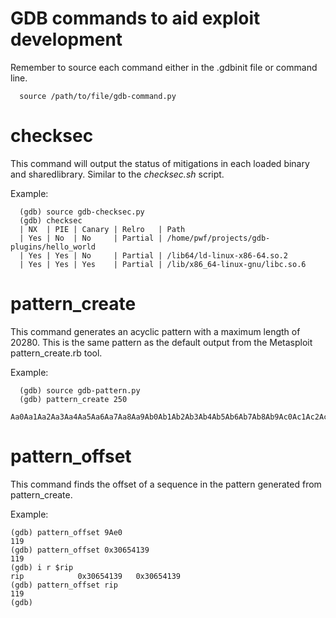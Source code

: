 # GDB commands to aid exploit development

Remember to source each command either in the .gdbinit file or command line.
```
  source /path/to/file/gdb-command.py
```

# checksec

This command will output the status of mitigations in each loaded binary and sharedlibrary. Similar to the *checksec.sh* script.

Example:
```
  (gdb) source gdb-checksec.py
  (gdb) checksec
  | NX  | PIE | Canary | Relro   | Path      
  | Yes | No  | No     | Partial | /home/pwf/projects/gdb-plugins/hello_world
  | Yes | Yes | No     | Partial | /lib64/ld-linux-x86-64.so.2
  | Yes | Yes | Yes    | Partial | /lib/x86_64-linux-gnu/libc.so.6
```

# pattern_create

This command generates an acyclic pattern with a maximum length of 20280. This is the same pattern as the default output from the Metasploit pattern_create.rb tool.

Example:
```
  (gdb) source gdb-pattern.py
  (gdb) pattern_create 250
  Aa0Aa1Aa2Aa3Aa4Aa5Aa6Aa7Aa8Aa9Ab0Ab1Ab2Ab3Ab4Ab5Ab6Ab7Ab8Ab9Ac0Ac1Ac2Ac3Ac4Ac5Ac6Ac7Ac8Ac9Ad0Ad1Ad2Ad3Ad4Ad5Ad6Ad7Ad8Ad9Ae0Ae1Ae2Ae3Ae4Ae5Ae6Ae7Ae8Ae9Af0Af1Af2Af3Af4Af5Af6Af7Af8Af9Ag0Ag1Ag2Ag3Ag4Ag5Ag6Ag7Ag8Ag9Ah0Ah1Ah2Ah3Ah4Ah5Ah6Ah7Ah8Ah9Ai0Ai1Ai2A

```
# pattern_offset

This command finds the offset of a sequence in the pattern generated from pattern_create. 

Example:

```
(gdb) pattern_offset 9Ae0
119
(gdb) pattern_offset 0x30654139
119
(gdb) i r $rip
rip            0x30654139	0x30654139
(gdb) pattern_offset rip
119
(gdb)
```
